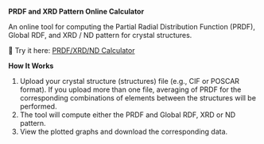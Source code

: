 **PRDF and XRD Pattern Online Calculator**

An online tool for computing the Partial Radial Distribution Function (PRDF), Global RDF, and XRD / ND pattern for crystal structures.

🔗 Try it here: [PRDF/XRD/ND Calculator](https://rdf-calculator.streamlit.app/)

**How It Works**
1) Upload your crystal structure (structures) file (e.g., CIF or POSCAR format). If you upload more than one file, averaging of PRDF for the corresponding combinations of elements between the structures will be performed. 
2) The tool will compute either the PRDF and Global RDF, XRD or ND pattern.
3) View the plotted graphs and download the corresponding data. 
